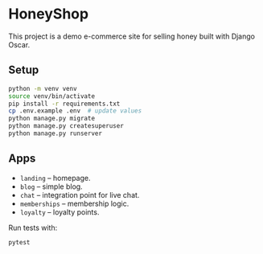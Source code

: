 # HoneyShop

This project is a demo e-commerce site for selling honey built with Django Oscar.

## Setup

```bash
python -m venv venv
source venv/bin/activate
pip install -r requirements.txt
cp .env.example .env  # update values
python manage.py migrate
python manage.py createsuperuser
python manage.py runserver
```

## Apps

- `landing` – homepage.
- `blog` – simple blog.
- `chat` – integration point for live chat.
- `memberships` – membership logic.
- `loyalty` – loyalty points.

Run tests with:

```bash
pytest
```
